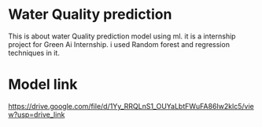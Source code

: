 # Water Quality prediction
This is about water Quality prediction model using ml. it is a internship project for Green Ai Internship. i used Random forest and regression techniques in it.

# Model link
https://drive.google.com/file/d/1Yy_RRQLnS1_OUYaLbtFWuFA86Iw2klc5/view?usp=drive_link
